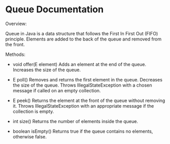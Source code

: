 # Queue Documentation

Overview:

Queue in Java is a data structure that follows the First In First Out (FIFO) principle. Elements are added to the back of the queue and removed from the front.

Methods:

* void offer(E element)
    Adds an element at the end of the queue.
    Increases the size of the queue.

* E poll()
    Removes and returns the first element in the queue.
    Decreases the size of the queue.
    Throws IllegalStateException with a chosen message if called on an empty collection.

* E peek()
    Returns the element at the front of the queue without removing it.
    Throws IllegalStateException with an appropriate message if the collection is empty.

* int size()
    Returns the number of elements inside the queue.

* boolean isEmpty()
    Returns true if the queue contains no elements, otherwise false.
